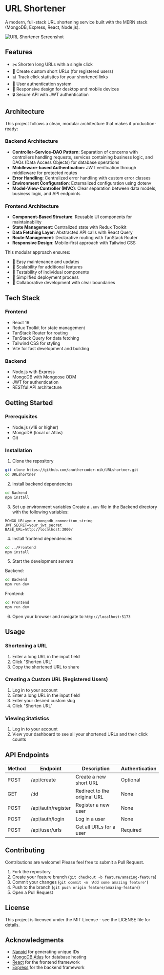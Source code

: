 # URL Shortener

A modern, full-stack URL shortening service built with the MERN stack (MongoDB, Express, React, Node.js).

![URL Shortener Screenshot](https://via.placeholder.com/800x400?text=URL+Shortener+Screenshot)

## Features

- ✂️ Shorten long URLs with a single click
- 🔗 Create custom short URLs (for registered users)
- 📊 Track click statistics for your shortened links
- 👤 User authentication system
- 📱 Responsive design for desktop and mobile devices
- 🔒 Secure API with JWT authentication

## Architecture

This project follows a clean, modular architecture that makes it production-ready:

### Backend Architecture
- **Controller-Service-DAO Pattern**: Separation of concerns with controllers handling requests, services containing business logic, and DAOs (Data Access Objects) for database operations
- **Middleware-based Authentication**: JWT verification through middleware for protected routes
- **Error Handling**: Centralized error handling with custom error classes
- **Environment Configuration**: Externalized configuration using dotenv
- **Model-View-Controller (MVC)**: Clear separation between data models, business logic, and API endpoints

### Frontend Architecture
- **Component-Based Structure**: Reusable UI components for maintainability
- **State Management**: Centralized state with Redux Toolkit
- **Data Fetching Layer**: Abstracted API calls with React Query
- **Route Management**: Declarative routing with TanStack Router
- **Responsive Design**: Mobile-first approach with Tailwind CSS

This modular approach ensures:
- 🔄 Easy maintenance and updates
- 🔌 Scalability for additional features
- 🧪 Testability of individual components
- 🚀 Simplified deployment process
- 👥 Collaborative development with clear boundaries

## Tech Stack

### Frontend
- React 19
- Redux Toolkit for state management
- TanStack Router for routing
- TanStack Query for data fetching
- Tailwind CSS for styling
- Vite for fast development and building

### Backend
- Node.js with Express
- MongoDB with Mongoose ODM
- JWT for authentication
- RESTful API architecture

## Getting Started

### Prerequisites
- Node.js (v18 or higher)
- MongoDB (local or Atlas)
- Git

### Installation

1. Clone the repository
```bash
git clone https://github.com/anothercoder-nik/URLshortner.git
cd URLshortner
```

2. Install backend dependencies
```bash
cd Backend
npm install
```

3. Set up environment variables
Create a `.env` file in the Backend directory with the following variables:
```
MONGO_URL=your_mongodb_connection_string
JWT_SECRET=your_jwt_secret
BASE_URL=http://localhost:3000/
```

4. Install frontend dependencies
```bash
cd ../Frontend
npm install
```

5. Start the development servers

Backend:
```bash
cd Backend
npm run dev
```

Frontend:
```bash
cd Frontend
npm run dev
```

6. Open your browser and navigate to `http://localhost:5173`

## Usage

### Shortening a URL
1. Enter a long URL in the input field
2. Click "Shorten URL"
3. Copy the shortened URL to share

### Creating a Custom URL (Registered Users)
1. Log in to your account
2. Enter a long URL in the input field
3. Enter your desired custom slug
4. Click "Shorten URL"

### Viewing Statistics
1. Log in to your account
2. View your dashboard to see all your shortened URLs and their click counts

## API Endpoints

| Method | Endpoint | Description | Authentication |
|--------|----------|-------------|----------------|
| POST | /api/create | Create a new short URL | Optional |
| GET | /:id | Redirect to the original URL | None |
| POST | /api/auth/register | Register a new user | None |
| POST | /api/auth/login | Log in a user | None |
| POST | /api/user/urls | Get all URLs for a user | Required |

## Contributing

Contributions are welcome! Please feel free to submit a Pull Request.

1. Fork the repository
2. Create your feature branch (`git checkout -b feature/amazing-feature`)
3. Commit your changes (`git commit -m 'Add some amazing feature'`)
4. Push to the branch (`git push origin feature/amazing-feature`)
5. Open a Pull Request

## License

This project is licensed under the MIT License - see the LICENSE file for details.

## Acknowledgments

- [Nanoid](https://github.com/ai/nanoid) for generating unique IDs
- [MongoDB Atlas](https://www.mongodb.com/cloud/atlas) for database hosting
- [React](https://reactjs.org/) for the frontend framework
- [Express](https://expressjs.com/) for the backend framework
